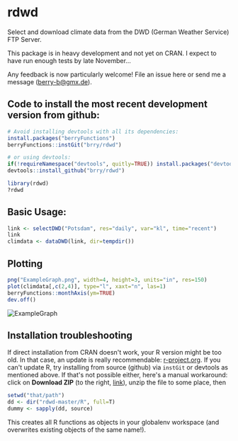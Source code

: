 # rdwd
Select and download climate data from the DWD (German Weather Service) FTP Server.

This package is in heavy development and not yet on CRAN.
I expect to have run enough tests by late November...

Any feedback is now particularly welcome! File an issue here or send me a message (berry-b@gmx.de).

## Code to install the most recent development version from github:

```R
# Avoid installing devtools with all its dependencies:
install.packages("berryFunctions")
berryFunctions::instGit("brry/rdwd")

# or using devtools:
if(!requireNamespace("devtools", quitly=TRUE)) install.packages("devtools")
devtools::install_github("brry/rdwd")

library(rdwd)
?rdwd
```

## Basic Usage:

```R
link <- selectDWD("Potsdam", res="daily", var="kl", time="recent")
link
climdata <- dataDWD(link, dir=tempdir())
```

## Plotting

```R
png("ExampleGraph.png", width=4, height=3, units="in", res=150)
plot(climdata[,c(2,4)], type="l", xaxt="n", las=1)
berryFunctions::monthAxis(ym=TRUE)
dev.off()
```
![ExampleGraph](https://github.com/brry/rdwd/blob/master/ExampleGraph.png "Example Graph")

## Installation troubleshooting

If direct installation from CRAN doesn't work, your R version might be too old. In that case, an update is really recommendable: [r-project.org](http://www.r-project.org/). If you can't update R, try installing from source (github) via `instGit` or devtools as mentioned above. If that's not possible either, here's a manual workaround:
click on **Download ZIP** (to the right, [link](https://github.com/brry/rdwd/archive/master.zip)), unzip the file to some place, then
```R
setwd("that/path")
dd <- dir("rdwd-master/R", full=T)
dummy <- sapply(dd, source)
```
This creates all R functions as objects in your globalenv workspace (and overwrites existing objects of the same name!).

